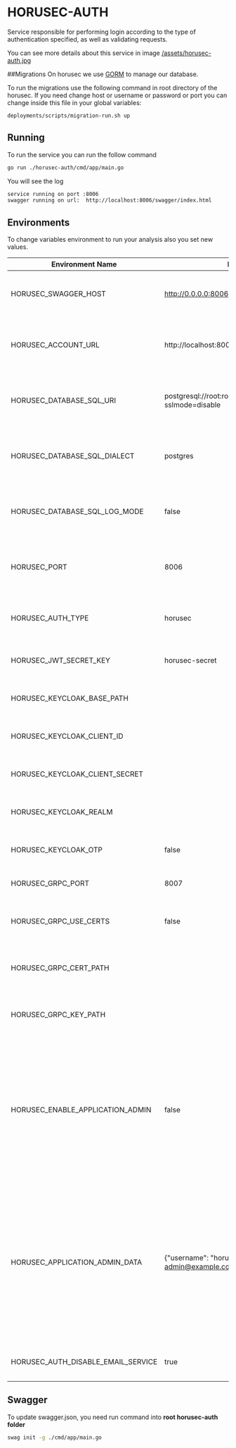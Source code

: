 # HORUSEC-AUTH
Service responsible for performing login according to the type of authentication specified, as well as validating requests.

You can see more details about this service in image <a href="../assets/horusec-auth.jpg">/assets/horusec-auth.jpg</a>

##Migrations
On horusec we use [GORM](https://gorm.io/) to manage our database. 

To run the migrations use the following command in root directory of the horusec.
If you need change host or username or password or port you can change inside this file in your global variables:

```bash
deployments/scripts/migration-run.sh up
```

## Running
To run the service you can run the follow command
```bash
go run ./horusec-auth/cmd/app/main.go
```

You will see the log
```bash
service running on port :8006
swagger running on url:  http://localhost:8006/swagger/index.html
```

## Environments
To change variables environment to run your analysis also you set new values.

| Environment Name                    | Default Value                                                     | Description                                                  |
|-------------------------------------|-------------------------------------------------------------------|--------------------------------------------------------------|
| HORUSEC_SWAGGER_HOST                | http://0.0.0.0:8006                                               | This environment get host to run in swagger                  |
| HORUSEC_ACCOUNT_URL                 | http://localhost:8003                                             | This environment get horusec url to horusec-account          | 
| HORUSEC_DATABASE_SQL_URI            | postgresql://root:root@localhost:5432/horusec_db?sslmode=disable  | This environment get uri to connect on database POSTGRES     |
| HORUSEC_DATABASE_SQL_DIALECT        | postgres                                                          | This environment get dialect to connect on database POSTGRES |
| HORUSEC_DATABASE_SQL_LOG_MODE       | false                                                             | This environment get bool to enable logs on POSTGRES         |
| HORUSEC_PORT                        | 8006                                                              | This environment get the port that the service will start    |
| HORUSEC_AUTH_TYPE                   | horusec                                                           | This environment get actual authentication type              |
| HORUSEC_JWT_SECRET_KEY              | horusec-secret                                                    | This environment get JWT secret key                          | 
| HORUSEC_KEYCLOAK_BASE_PATH          |                                                                   | This environment get keycloak base path                      | 
| HORUSEC_KEYCLOAK_CLIENT_ID          |                                                                   | This environment get keycloak client id                      | 
| HORUSEC_KEYCLOAK_CLIENT_SECRET      |                                                                   | This environment get keycloak client secret                  | 
| HORUSEC_KEYCLOAK_REALM              |                                                                   | This environment get keycloak realm                          |
| HORUSEC_KEYCLOAK_OTP                | false                                                             | This environment get keycloak opt                            | 
| HORUSEC_GRPC_PORT                   | 8007                                                              | This environment get grpc port                               | 
| HORUSEC_GRPC_USE_CERTS              | false                                                             | This environment get if use of certificates is active or not |
| HORUSEC_GRPC_CERT_PATH              |                                                                   | This environment get grpc certificate path                   | 
| HORUSEC_GRPC_KEY_PATH               |                                                                   | This environment get grpc certificate key path               | 
| HORUSEC_ENABLE_APPLICATION_ADMIN    | false                                                             | This environment set if you need active application admin in system. When this environment is setup to `true` only application admin users can create company in horusec. | 
| HORUSEC_APPLICATION_ADMIN_DATA      | {\"username\": \"horusec-admin\", \"email\":\"horusec-admin@example.com\", \"password\":\"Devpass0*\"} | When application admin is enable and auth-type is `horusec` we need create default user application admin with this content in horusec. Don't forget to **escape the json** at the value of the environment variable. | 
| HORUSEC_AUTH_DISABLE_EMAIL_SERVICE  | true                                                              | Disable email confirmation on user register                  |

## Swagger
To update swagger.json, you need run command into **root horusec-auth folder**
```bash
swag init -g ./cmd/app/main.go
```
